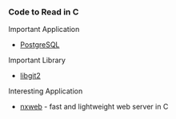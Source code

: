 ### Code to Read in C

Important Application

- [PostgreSQL](http://git.postgresql.org/gitweb/)

Important Library

- [libgit2](https://libgit2.github.com/)

Interesting Application

- [nxweb](http://nxweb.org/) - fast and lightweight web server in C

